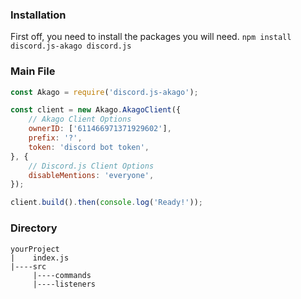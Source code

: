 ### Installation
First off, you need to install the packages you will need.
`npm install discord.js-akago discord.js`
### Main File
```JavaScript
const Akago = require('discord.js-akago');

const client = new Akago.AkagoClient({
	// Akago Client Options
	ownerID: ['611466971371929602'],
	prefix: '?',
	token: 'discord bot token',
}, {
	// Discord.js Client Options
	disableMentions: 'everyone',
});

client.build().then(console.log('Ready!'));
```
### Directory
```FileTree
yourProject
|    index.js
|----src
     |----commands
     |----listeners
```